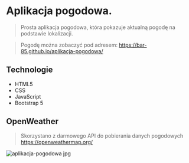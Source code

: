 # Aplikacja pogodowa.


>Prosta aplikacja pogodowa, która pokazuje aktualną pogodę na podstawie lokalizacji. 



>Pogodę można zobaczyć pod adresem: https://bar-85.github.io/aplikacja-pogodowa/


## Technologie
* HTML5
* CSS
* JavaScript
* Bootstrap 5


## OpenWeather
>Skorzystano z darmowego API do pobierania danych pogodowych
https://openweathermap.org/


![aplikacja-pogodowa jpg](https://user-images.githubusercontent.com/105555319/168445853-da4e7ef8-a436-4160-9cd0-3b8aeb1adeae.png)

